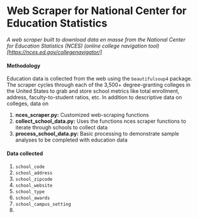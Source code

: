 # Web Scraper for National Center for Education Statistics
*A web scraper built to download data en masse from the National Center for Education Statistics (NCES) (online college navigation tool)[https://nces.ed.gov/collegenavigator/]*

#### Methodology
Education data is collected from the web using the `beautifulsoup4` package. The scraper cycles through each of the 3,500+ degree-granting colleges in the United States to grab and store school metrics like total enrollment, address, faculty-to-student ratios, etc. In addition to descriptive data on colleges, data on 

1. **nces_scraper.py:** Customized web-scraping functions
2. **collect_school_data.py:** Uses the functions nces scraper functions to iterate through schools to collect data
3. **process_school_data.py:** Basic processing to demonstrate sample analyses to be completed with education data

#### Data collected
1. `school_code`
2. `school_address`
3. `school_zipcode`
4. `school_website`
5. `school_type`
6. `school_awards`
7. `school_campus_setting`
8. 
